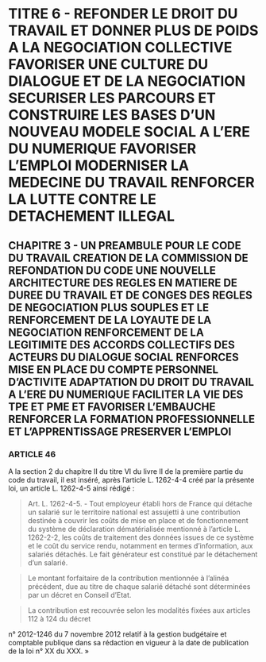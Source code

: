 # TITRE 6 - REFONDER LE DROIT DU TRAVAIL ET DONNER PLUS DE POIDS A LA NEGOCIATION COLLECTIVE FAVORISER UNE CULTURE DU DIALOGUE ET DE LA NEGOCIATION SECURISER LES PARCOURS ET CONSTRUIRE LES BASES D’UN NOUVEAU MODELE SOCIAL A L’ERE DU NUMERIQUE FAVORISER L’EMPLOI MODERNISER LA MEDECINE DU TRAVAIL RENFORCER LA LUTTE CONTRE LE DETACHEMENT ILLEGAL 

## CHAPITRE 3 - UN PREAMBULE POUR LE CODE DU TRAVAIL CREATION DE LA COMMISSION DE REFONDATION DU CODE UNE NOUVELLE ARCHITECTURE DES REGLES EN MATIERE DE DUREE DU TRAVAIL ET DE CONGES  DES REGLES DE NEGOCIATION PLUS SOUPLES ET LE RENFORCEMENT DE LA LOYAUTE DE LA NEGOCIATION  RENFORCEMENT DE LA LEGITIMITE DES ACCORDS COLLECTIFS DES ACTEURS DU DIALOGUE SOCIAL RENFORCES MISE EN PLACE DU COMPTE PERSONNEL D’ACTIVITE ADAPTATION DU DROIT DU TRAVAIL A L’ERE DU NUMERIQUE FACILITER LA VIE DES TPE ET PME ET FAVORISER L’EMBAUCHE RENFORCER LA FORMATION PROFESSIONNELLE ET L’APPRENTISSAGE PRESERVER L’EMPLOI 

### ARTICLE 46

A la section 2 du chapitre II du titre VI du livre II de la première partie du code du travail,
il est inséré, après l’article L. 1262-4-4 créé par la présente loi, un article L. 1262-4-5 ainsi
rédigé :

> Art. L. 1262-4-5. - Tout employeur établi hors de France qui détache un salarié sur le
territoire national est assujetti à une contribution destinée à couvrir les coûts de mise en place et
de fonctionnement du système de déclaration dématérialisée mentionné à l’article L. 1262-2-2,
les coûts de traitement des données issues de ce système et le coût du service rendu, notamment
en termes d’information, aux salariés détachés. Le fait générateur est constitué par le
détachement d’un salarié.

> Le montant forfaitaire de la contribution mentionnée à l’alinéa précédent, due au titre
de chaque salarié détaché sont déterminées par un décret en Conseil d’Etat.



> La contribution est recouvrée selon les modalités fixées aux articles 112 à 124 du décret

n° 2012-1246 du 7 novembre 2012 relatif à la gestion budgétaire et comptable publique dans sa
rédaction en vigueur à la date de publication de la loi n° XX du XXX. »
